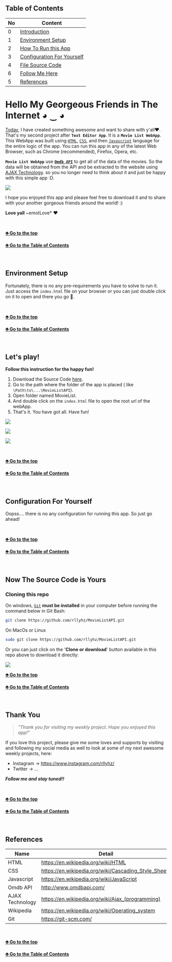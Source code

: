 <a id="table-of-content"></a>

## Table of Contents

| No  | Content                                      |
| --- | -------------------------------------------- |
| 0   | [Introduction](#introduction)                |
| 1   | [Environment Setup](#env-setup)              |
| 2   | [How To Run this App](#how-to-run)           |
| 3   | [Configuration For Yourself](#configuration) |
| 4   | [File Source Code](#file-source-code)        |
| 6   | [Follow Me Here](#follow-me)                 |
| 5   | [References](#references)                    |

<a id="introduction"></a>

# Hello My Georgeous Friends in The Internet ◕ ‿ ◕

[Today](# "15 December 2019"), I have created something awesome and want to share with y'all❤. That's my second project after **`Text Editor App`**. It is a **`Movie List WebApp`**. This WebApp was built using [`HTML`](https://en.wikipedia.org/wiki/HTML "HyperText Markup Language"), [`CSS`](https://en.wikipedia.org/wiki/Cascading_Style_Sheets "Cascading Style Sheets"), and then [`Javascript`](https://en.wikipedia.org/wiki/JavaScript "Javascript") language for the entire logic of the app. You can run this app in any of the latest Web Browser, such as Chrome (recommended), Firefox, Opera, etc.

**`Movie List WebApp`** use [**`Omdb API`**](http://www.omdbapi.com/) to get all of the data of the movies. So the data will be obtained from the API and be extracted to the website using [AJAX Technology](<https://en.wikipedia.org/wiki/Ajax_(programming)>). so you no longer need to think about it and just be happy with this simple app :D.

![](/images/index.png)

I hope you enjoyed this app and please feel free to download it and to share with your another gorgeous friends around the world! :)

**Love yall** ~emotLove\* ❤

<br />

[**🡹 Go to the top**](#introduction)

[**🡹 Go to the Table of Contents**](#table-of-content)

<br />

<a id="env-setup"></a>

## Environment Setup

Fortunately, there is no any pre-requirements you have to solve to run it. Just access the `index.html` file on your browser or you can just double click on it to open and there you go 🎉.

<br />

[**🡹 Go to the top**](#env-setup)

[**🡹 Go to the Table of Contents**](#table-of-content)

<br />

<a id="how-to-run"></a>

## Let's play!

**Follow this instruction for the happy fun!**

1. Download the Source Code [here](#file-source-code "Just Click!").
1. Go to the path where the folder of the app is placed ( like `\Path\to\...\MovieListAPI`).
1. Open folder named MovieList.
1. And double click on the `index.html` file to open the root url of the webApp.
1. That's it. You have got all. Have fun!

![](/images/index.png)

![](/images/searching.png)

![](/images/detail_movie.png)

<br />

[**🡹 Go to the top**](#how-to-run)

[**🡹 Go to the Table of Contents**](#table-of-content)

<br />

<a id="configuration"></a>

## Configuration For Yourself

Oopss.... there is no any configuration for running this app. So just go ahead!

<br />

[**🡹 Go to the top**](#configuration)

[**🡹 Go to the Table of Contents**](#table-of-content)

<br />

<a id="file-source-code"></a>

## Now The Source Code is Yours

### Cloning this repo

On windows, [`Git`](https://git-scm.com/) **must be installed** in your computer before running the command below in Git Bash:

```bash
git clone https://github.com/rllyhz/MovieListAPI.git
```

On MacOs or Linux

```bash
sudo git clone https://github.com/rllyhz/MovieListAPI.git
```

Or you can just click on the '**Clone or download**' button available in this repo above to download it directly:

<img src="clone_or_download.png">

<br />

[**🡹 Go to the top**](#file-source-code)

[**🡹 Go to the Table of Contents**](#table-of-content)

<br />

<a id="follow-me"></a>

## Thank You

> _"Thank you for visiting my weekly project. Hope you enjoyed this app!"_

If you love this project, please give me some loves and supports by visiting and following my social media as well to look at some of my next awesome weekly projects, here:

-  Instagram -> https://www.instagram.com/rllyhz/
-  Twitter -> ...

**_Follow me and stay tuned!!_**

<br />

[**🡹 Go to the top**](#follow-me)

[**🡹 Go to the Table of Contents**](#table-of-content)

<br />

<a id="references"></a>

## References

| Name            | Detail                                               |
| --------------- | ---------------------------------------------------- |
| HTML            | https://en.wikipedia.org/wiki/HTML                   |
| CSS             | https://en.wikipedia.org/wiki/Cascading_Style_Sheets |
| Javascript      | https://en.wikipedia.org/wiki/JavaScript             |
| Omdb API        | http://www.omdbapi.com/                              |
| AJAX Technology | https://en.wikipedia.org/wiki/Ajax_(programming)     |
| Wikipedia       | https://en.wikipedia.org/wiki/Operating_system       |
| Git             | https://git-scm.com/                                 |

<br />

[**🡹 Go to the top**](#references)

[**🡹 Go to the Table of Contents**](#table-of-content)

<br />
